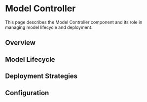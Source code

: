 # Model Controller

This page describes the Model Controller component and its role in managing model lifecycle and deployment.

## Overview

<!-- Add overview here -->

## Model Lifecycle

<!-- Add model lifecycle here -->

## Deployment Strategies

<!-- Add deployment strategies here -->

## Configuration

<!-- Add configuration details here -->